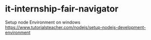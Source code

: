 # it-internship-fair-navigator

Setup node Environment on windows
https://www.tutorialsteacher.com/nodejs/setup-nodejs-development-environment

